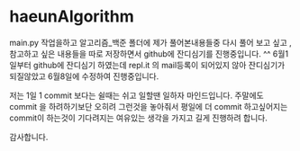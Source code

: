 # haeunAlgorithm

main.py 작업을하고 알고리즘_백준 폴더에 제가 풀어본내용들중
다시 풀어 보고 싶고 , 참고하고 싶은 내용들을 따로 저장하면서 
github에 잔디심기를 진행중입니다. ^^
6월1일부터 github에 잔디심기 하였는데
repl.it 의 mail등록이 되어있지 않아 잔디심기가 되질않았고 
6월8일에 수정하여 진행중입니다.

저는 1일 1 commit 보다는 쉴때는 쉬고 일할땐 일하자 마인드입니다.
주말에도 commit 을 하려하기보단 
오히려 그런것을 놓아줘서 평일에 더 commit 하고싶어지는 
commit이 하는것이 기다려지는 여유있는 생각을 가지고 길게 진행하려 합니다.

감사합니다.